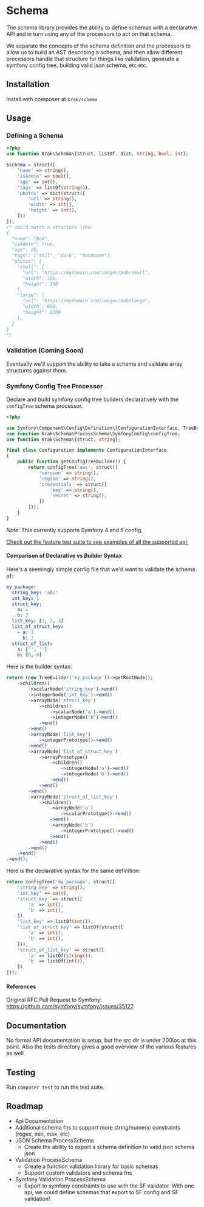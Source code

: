 # Schema

The schema library provides the ability to define schemas with a declarative API and in turn using any of the processors to act on that schema.

We separate the concepts of the schema definition and the processors to allow us to build an AST describing a schema, and then allow different processors handle that structure for things like validation, generate a symfony config tree, building valid json schema, etc etc.

## Installation

Install with composer at `krak/schema`

## Usage

### Defining a Schema

```php
<?php
use function Krak\Schema\{struct, listOf, dict, string, bool, int};

$schema = struct([
    'name' => string(),
    'isAdmin' => bool(),
    'age' => int(),
    'tags' => listOf(string()),
    'photos' => dict(struct([
        'url' => string(),
        'width' => int(),
        'height' => int(),
    ]))
]);
/* would match a structure like: 
{
  "name": "Bob",
  "isAdmin": true,
  "age": 26,
  "tags": ["tall", "dark", "handsome"],
  "photos": {
    "small": {
      "url": "https://mydomain.com/images/bob/small",
      "width": 100,
      "height": 200
    },
    "large": {
      "url": "https://mydomain.com/images/bob/large",
      "width": 600,
      "height": 1200
    },
  }
}
*/
```

### Validation (Coming Soon)

Eventually we'll support the ability to take a schema and validate array structures against them.

### Symfony Config Tree Processor

Declare and build symfony config tree builders declaratively with the `configTree` schema processor.

```php
<?php

use Symfony\Component\Config\Definition\{ConfigurationInterface, TreeBuilder};
use function Krak\Schema\ProcessSchema\SymfonyConfig\configTree;
use function Krak\Schema\{struct, string};

final class Configuration implements ConfigurationInterface
{
    public function getConfigTreeBuilder() {
        return configTree('aws', struct([
            'version' => string(),
            'region' => string(),
            'credentials' => struct([
                'key' => string(),
                'secret' => string(),
            ])
        ]));
    }
}
```

*Note:* This currently supports Symfony 4 and 5 config.

[Check out the feature test suite to see examples of all the supported api.](test/feature/SymfonyConfigTest.php)

#### Comparison of Declarative vs Builder Syntax

Here's a seemingly simple config file that we'd want to validate the schema of:

```yaml
my_package:
  string_key: 'abc'
  int_key: 1
  struct_key:
    a: 1
    b: 2
  list_key: [1, 2, 3]
  list_of_struct_key:
    - a: 1
      b: 2
  struct_of_list:
    a: ['', '']
    b: [0, 0]
```

Here is the builder syntax:

```php
return (new TreeBuilder('my_package'))->getRootNode();
    ->children()
        ->scalarNode('string_key')->end()
        ->integerNode('int_key')->end()
        ->arrayNode('struct_key')
            ->children()
                ->scalarNode('a')->end()
                ->integerNode('b')->end()
            ->end()
        ->end()
        ->arrayNode('list_key')
            ->integerPrototype()->end()
        ->end()
        ->arrayNode('list_of_struct_key')
            ->arrayPrototype()
                ->children()
                    ->integerNode('a')->end()
                    ->integerNode('b')->end()
                ->end()
            ->end()
        ->end()
        ->arrayNode('struct_of_list_key')
            ->children()
                ->arrayNode('a')
                    ->scalarPrototype()->end()
                ->end()
                ->arrayNode('b')
                    ->integerPrototype()->end()
                ->end()
            ->end()
        ->end()
    ->end()
->end();
```

Here is the declarative syntax for the same definition:

```php
return configTree('my_package', struct([
    'string_key' => string(),
    'int_key' => int(),
    'struct_key' => struct([
        'a' => int(),
        'b' => int(),
    ]),
    'list_key' => listOf(int()),
    'list_of_struct_key' => listOf(struct([
        'a' => int(),
        'b' => int(),
    ])),
    'struct_of_list_key' => struct([
        'a' => listOf(string()),
        'b' => listOf(int()),
    ])
]));
```

#### References

Original RFC Pull Request to Symfony: https://github.com/symfony/symfony/issues/35127

## Documentation

No formal API documentation is setup, but the src dir is under 200loc at this point. Also the tests directory gives a good overview of the various features as well.

## Testing

Run `composer test` to run the test suite.

## Roadmap

- Api Documentation
- Additional schema fns to support more string/numeric constraints (regex, min, max, etc)
- JSON Schema ProcessSchema
  - Create the ability to export a schema definition to valid json schema json
- Validation ProcessSchema
  - Create a function validation library for basic schemas
  - Support custom validators and schema fns
- Symfony Validation ProcessSchema
  - Export to symfony constraints to use with the SF validator. With one api, we could define schemas that export to SF config and SF validation!
